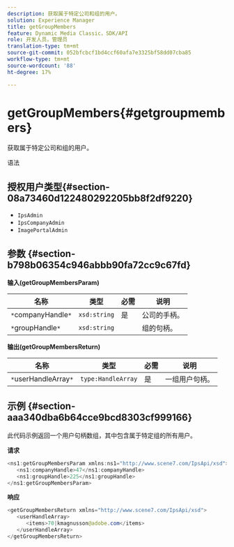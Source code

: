 ```yaml
---
description: 获取属于特定公司和组的用户。
solution: Experience Manager
title: getGroupMembers
feature: Dynamic Media Classic，SDK/API
role: 开发人员，管理员
translation-type: tm+mt
source-git-commit: 052bfcbcf1bd4ccf60afa7e3325bf58dd07cba85
workflow-type: tm+mt
source-wordcount: '88'
ht-degree: 17%

---
```



# getGroupMembers{#getgroupmembers}

获取属于特定公司和组的用户。

语法

## 授权用户类型{#section-08a73460d122480292205bb8f2df9220}

* `IpsAdmin`
* `IpsCompanyAdmin`
* `ImagePortalAdmin`

## 参数 {#section-b798b06354c946abbb90fa72cc9c67fd}

**输入(getGroupMembersParam)**

| 名称 | 类型 | 必需 | 说明 |
|---|---|---|---|
| `*`companyHandle`*` | `xsd:string` | 是 | 公司的手柄。 |
| `*`groupHandle`*` | `xsd:string` |  | 组的句柄。 |

**输出(getGroupMembersReturn)**

| 名称 | 类型 | 必需 | 说明 |
|---|---|---|---|
| `*`userHandleArray`*` | `type:HandleArray` | 是 | 一组用户句柄。 |

## 示例 {#section-aaa340dba6b64cce9bcd8303cf999166}

此代码示例返回一个用户句柄数组，其中包含属于特定组的所有用户。

**请求**

```java
<ns1:getGroupMembersParam xmlns:ns1="http://www.scene7.com/IpsApi/xsd">
   <ns1:companyHandle>47</ns1:companyHandle>
   <ns1:groupHandle>225</ns1:groupHandle>
</ns1:getGroupMembersParam>
```

**响应**

```java
<getGroupMembersReturn xmlns="http://www.scene7.com/IpsApi/xsd">
   <userHandleArray>
      <items>70|kmagnusson@adobe.com</items>
   </userHandleArray>
</getGroupMembersReturn>
```

